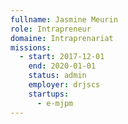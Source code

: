 ```yaml
---
fullname: Jasmine Meurin
role: Intrapreneur
domaine: Intraprenariat
missions:
  - start: 2017-12-01
    end: 2020-01-01
    status: admin
    employer: drjscs
    startups:
      - e-mjpm
---
```

